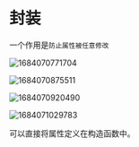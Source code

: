 # 封装

一个作用是`防止属性被任意修改`

![1684070771704](D:\Typora\user-image\1684070771704.png)

![1684070875511](D:\Typora\user-image\1684070875511.png)

![1684070920490](D:\Typora\user-image\1684070920490.png)

![1684071029783](D:\Typora\user-image\1684071029783.png)

可以直接将属性定义在构造函数中。

